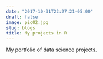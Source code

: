 ```yaml
---
date: "2017-10-31T22:27:21-05:00"
draft: false
image: pic02.jpg
slug: blogs
title: My projects in R
---
```


My portfolio of data science projects.